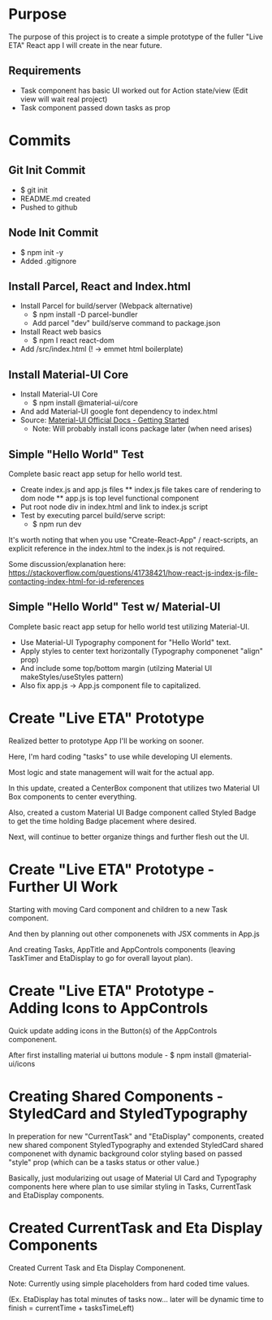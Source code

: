 # Purpose

The purpose of this project is to create a simple prototype of the fuller "Live ETA" React app I will create in the near future.

## Requirements

* Task component has basic UI worked out for Action state/view (Edit view will wait real project)
* Task component passed down tasks as prop

# Commits

## Git Init Commit

* $ git init
* README.md created
* Pushed to github

## Node Init Commit

* $ npm init -y
* Added .gitignore

## Install Parcel, React and Index.html

* Install Parcel for build/server (Webpack alternative)
  * $ npm install -D parcel-bundler
  * Add parcel "dev" build/serve command to package.json
* Install React web basics
  * $ npm I react react-dom
* Add /src/index.html (! -> emmet html boilerplate)

## Install Material-UI Core

* Install Material-UI Core
  * $ npm install @material-ui/core
* And add Material-UI google font dependency to index.html
* Source: [Material-UI Official Docs - Getting Started](https://material-ui.com/getting-started/installation/)
  * Note: Will probably install icons package later (when need arises)

## Simple "Hello World" Test

Complete basic react app setup for hello world test.

* Create index.js and app.js files
** index.js file takes care of rendering to dom node
** app.js is top level functional component
* Put root node div in index.html and link to index.js script
* Test by executing parcel build/serve script:
  * $ npm run dev

It's worth noting that when you use "Create-React-App" / react-scripts,
an explicit reference in the index.html to the index.js is not required.

Some discussion/explanation here: https://stackoverflow.com/questions/41738421/how-react-js-index-js-file-contacting-index-html-for-id-references

## Simple "Hello World" Test w/ Material-UI

Complete basic react app setup for hello world test utilizing Material-UI.

* Use Material-UI Typography component for "Hello World" text.
* Apply styles to center text horizontally (Typography componenet "align" prop)
* And include some top/bottom margin (utilzing Material UI makeStyles/useStyles pattern)
* Also fix app.js -> App.js component file to capitalized.

# Create "Live ETA" Prototype

Realized better to prototype App I'll be working on sooner.

Here, I'm hard coding "tasks" to use while developing UI elements.

Most logic and state management will wait for the actual app.

In this update, created a CenterBox component that utilizes two Material UI Box components to center everything.

Also, created a custom Material UI Badge component called Styled Badge to get the time holding Badge placement where desired.

Next, will continue to better organize things and further flesh out the UI.

# Create "Live ETA" Prototype - Further UI Work

Starting with moving Card component and children to a new Task component.

And then by planning out other componenets with JSX comments in App.js

And creating Tasks, AppTitle and AppControls components (leaving TaskTimer and EtaDisplay to go for overall layout plan).

# Create "Live ETA" Prototype - Adding Icons to AppControls

Quick update adding icons in the Button(s) of the AppControls componenent.

After first installing material ui buttons module - $ npm install @material-ui/icons

# Creating Shared Components - StyledCard and StyledTypography

In preperation for new "CurrentTask" and "EtaDisplay" components, created new shared component StyledTypography and extended StyledCard shared componenet with dynamic background color styling based on passed "style" prop (which can be a tasks status or other value.)

Basically, just modularizing out usage of Material UI Card and Typography components here where plan to use similar styling in Tasks, CurrentTask and EtaDisplay components.

# Created CurrentTask and Eta Display Components

Created Current Task and Eta Display Componenent.

Note: Currently using simple placeholders from hard coded time values.

(Ex. EtaDisplay has total minutes of tasks now... later will be dynamic time to finish = currentTime + tasksTimeLeft)